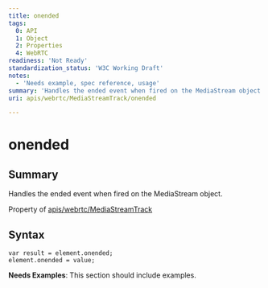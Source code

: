 ```yaml
---
title: onended
tags:
  0: API
  1: Object
  2: Properties
  4: WebRTC
readiness: 'Not Ready'
standardization_status: 'W3C Working Draft'
notes:
  - 'Needs example, spec reference, usage'
summary: 'Handles the ended event when fired on the MediaStream object.'
uri: apis/webrtc/MediaStreamTrack/onended

---
```

# onended

## Summary

Handles the ended event when fired on the MediaStream object.

<span data-meta="applies_to" data-type="key">Property of <span data-type="value">[apis/webrtc/MediaStreamTrack](/apis/webrtc/MediaStreamTrack)</span></span>

## Syntax

``` {.js}
var result = element.onended;
element.onended = value;
```

**Needs Examples**: This section should include examples.

